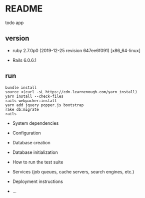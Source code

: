 # README

todo app

## version

- ruby 2.7.0p0 (2019-12-25 revision 647ee6f091) [x86_64-linux]

- Rails 6.0.6.1

## run 
```
bundle install
source <(curl -sL https://cdn.learnenough.com/yarn_install)
yarn install --check-files
rails webpacker:install
yarn add jquery popper.js bootstrap
rake db:migrate
rails
```

* System dependencies

* Configuration

* Database creation

* Database initialization

* How to run the test suite

* Services (job queues, cache servers, search engines, etc.)

* Deployment instructions

* ...
